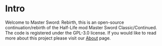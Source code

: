 # Intro
Welcome to Master Sword: Rebirth, this is an open-source continuation/rebirth of the Half-Life mod Master Sword Classic/Continued. The code is registered under the GPL-3.0 license. If you would like to read more about this project please visit our [About](https://msrebirth.com/project/about.html) page.
